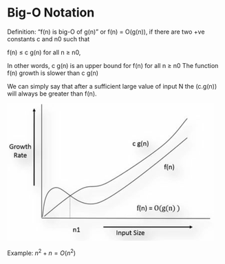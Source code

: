 # Big-O Notation

Definition: “f(n) is big-O of g(n)” or f(n) = O(g(n)), if there are two +ve constants c and n0 such that

f(n) ≤ c g(n) for all n ≥ n0,

In other words, c g(n) is an upper bound for f(n) for all n ≥ n0 The function f(n) growth is slower than c g(n)

We can simply say that after a sufficient large value of input N the (c.g(n)) will always be greater than f(n).

![](../img/big-O.png)

Example: $n^2 + n = O(n^2)$

